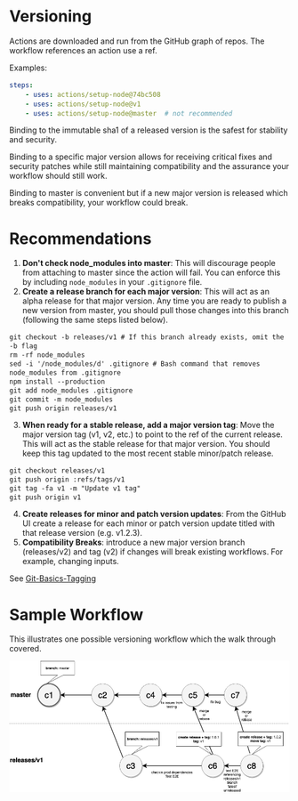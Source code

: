 # Versioning

Actions are downloaded and run from the GitHub graph of repos.  The workflow references an action use a ref.

Examples:

```yaml
steps:
    - uses: actions/setup-node@74bc508
    - uses: actions/setup-node@v1
    - uses: actions/setup-node@master  # not recommended
```

Binding to the immutable sha1 of a released version is the safest for stability and security.

Binding to a specific major version allows for receiving critical fixes and security patches while still maintaining compatibility and the assurance your workflow should still work.

Binding to master is convenient but if a new major version is released which breaks compatibility, your workflow could break. 

# Recommendations

1. **Don't check node_modules into master**: This will discourage people from attaching to master since the action will fail. You can enforce this by including `node_modules` in your `.gitignore` file.
2. **Create a release branch for each major version**: This will act as an alpha release for that major version. Any time you are ready to publish a new version from master, you should pull those changes into this branch (following the same steps listed below).
```
git checkout -b releases/v1 # If this branch already exists, omit the -b flag
rm -rf node_modules
sed -i '/node_modules/d' .gitignore # Bash command that removes node_modules from .gitignore
npm install --production
git add node_modules .gitignore
git commit -m node_modules
git push origin releases/v1
```
3. **When ready for a stable release, add a major version tag**: Move the major version tag (v1, v2, etc.) to point to the ref of the current release. This will act as the stable release for that major version. You should keep this tag updated to the most recent stable minor/patch release.
```
git checkout releases/v1
git push origin :refs/tags/v1
git tag -fa v1 -m "Update v1 tag"
git push origin v1
```
4. **Create releases for minor and patch version updates**: From the GitHub UI create a release for each minor or patch version update titled with that release version (e.g. v1.2.3).
5. **Compatibility Breaks**:  introduce a new major version branch (releases/v2) and tag (v2) if changes will break existing workflows.  For example, changing inputs.

See [Git-Basics-Tagging](https://git-scm.com/book/en/v2/Git-Basics-Tagging)

# Sample Workflow

This illustrates one possible versioning workflow which the walk through covered.

![versioning](assets/action-releases.png)
